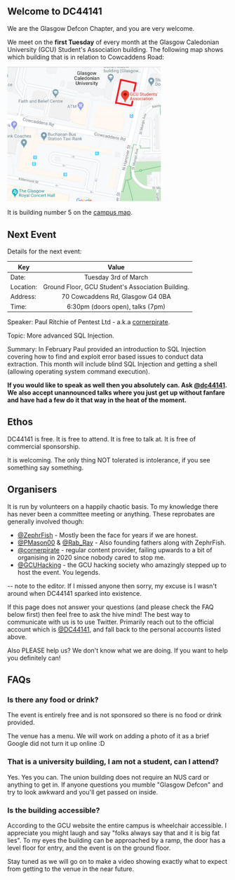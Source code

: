 <style>
/* hack by https://twitter.com/KathrynMcBain */
h1{
  Margin-left: 40px !important ; 
}
</style>  

## Welcome to DC44141

We are the Glasgow Defcon Chapter, and you are very welcome.

We meet on the **first Tuesday** of every month at the Glasgow Caledonian University (GCU) Student's Association building. The following map shows which building that is in relation to Cowcaddens Road:

<a href="https://raw.githubusercontent.com/dc44141/dc44141.github.io/master/images/map-to-dc44141.png"><img src="images/map-to-dc44141.png" width="350px" alt="Map highlighting Student's Association Building on GCU campus"></a>

It is building number 5 on the [campus map](https://www.gcu.ac.uk/theuniversity/howtofindus/campusmap/). 

## Next Event

Details for the next event:

| Key       | Value           |
| ------------- |:-------------:|
| Date:      | Tuesday 3rd of March |
| Location:      | Ground Floor, GCU Student's Association Building.     |
| Address: | 70 Cowcaddens Rd, Glasgow G4 0BA      |
| Time: | 6:30pm (doors open), talks (7pm)     |

Speaker: Paul Ritchie of Pentest Ltd - a.k.a [cornerpirate](https://twitter.com/cornerpirate).

Topic: More advanced SQL Injection.

Summary: In February Paul provided an introduction to SQL Injection covering how to find and exploit error based issues to conduct data extraction. This month will include blind SQL Injection and getting a shell (allowing operating system command execution). 

**If you would like to speak as well then you absolutely can. Ask [@dc44141](https://twitter.com/dc44141). We also accept unannounced talks where you just get up without fanfare and have had a few do it that way in the heat of the moment.**

## Ethos 

DC44141 is free. It is free to attend. It is free to talk at. It is free of commercial sponsorship. 

It is welcoming. The only thing NOT tolerated is intolerance, if you see something say something.

## Organisers

It is run by volunteers on a happily chaotic basis. To my knowledge there has never been a committee meeting or anything. These reprobates are generally involved though:

* [@ZephrFish](https://twitter.com/ZephrFish) - Mostly been the face for years if we are honest.
* [@PMason00](https://twitter.com/PMason00) & [@Rab_Ray](https://twitter.com/Rab_Ray) - Also founding fathers along with ZephrFish.
* [@cornerpirate](https://twitter.com/cornerpirate) - regular content provider, failing upwards to a bit of organising in 2020 since nobody cared to stop me.
* [@GCUHacking](https://twitter.com/GCUHacking) - the GCU hacking society who amazingly stepped up to host the event. You legends.

-- note to the editor. If I missed anyone then sorry, my excuse is I wasn't around when DC44141 sparked into existence. 

If this page does not answer your questions (and please check the FAQ below first) then feel free to ask the hive mind! The best way to communicate with us is to use Twitter. Primarily reach out to the official account which is [@DC44141](https://twitter.com/dc44141), and fall back to the personal accounts listed above. 

Also PLEASE help us? We don't know what we are doing. If you want to help you definitely can!

## FAQs 

### Is there any food or drink?

The event is entirely free and is not sponsored so there is no food or drink provided. 

The venue has a menu. We will work on adding a photo of it as a brief Google did not turn it up online :D

### That is a university building, I am not a student, can I attend?

Yes. Yes you can. The union building does not require an NUS card or anything to get in. If anyone questions you mumble "Glasgow Defcon" and try to look awkward and you'll get passed on inside. 

### Is the building accessible?

According to the GCU website the entire campus is wheelchair accessible. I appreciate you might laugh and say "folks always say that and it is big fat lies". To my eyes the building can be approached by a ramp, the door has a level floor for entry, and the event is on the ground floor. 

Stay tuned as we will go on to make a video showing exactly what to expect from getting to the venue in the near future.
